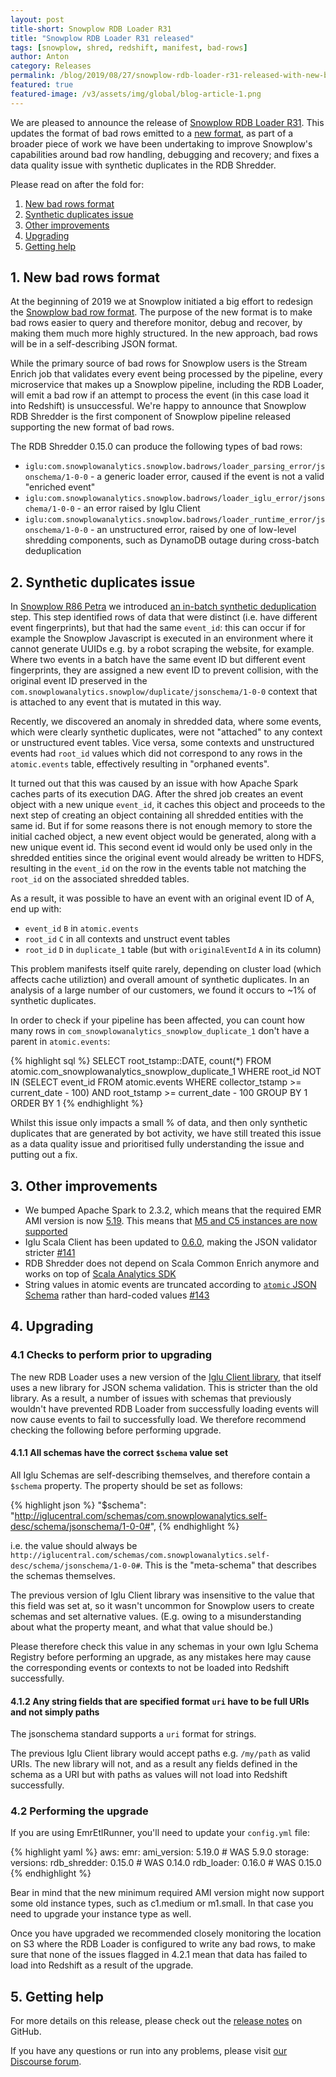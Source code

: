 ```yaml
---
layout: post
title-short: Snowplow RDB Loader R31
title: "Snowplow RDB Loader R31 released"
tags: [snowplow, shred, redshift, manifest, bad-rows]
author: Anton
category: Releases
permalink: /blog/2019/08/27/snowplow-rdb-loader-r31-released-with-new-bad-rows/
featured: true
featured-image: /v3/assets/img/global/blog-article-1.png
---
```


We are pleased to announce the release of [Snowplow RDB Loader R31][release]. This updates the format of bad rows emitted to a [new format][bad-rows-rfc], as part of a broader piece of work we have been undertaking to improve Snowplow's capabilities around bad row handling, debugging and recovery; and fixes a data quality issue with synthetic duplicates in the RDB Shredder.

Please read on after the fold for:

1. [New bad rows format](#new-bad-rows-format)
2. [Synthetic duplicates issue](#synthetic-duplicates-issue)
3. [Other improvements](#other)
4. [Upgrading](#upgrading)
5. [Getting help](#help)

<!--more-->

<h2 id="new-bad-rows-format">1. New bad rows format</h2>

At the beginning of 2019 we at Snowplow initiated a big effort to redesign the [Snowplow bad row format][bad-rows-rfc].
The purpose of the new  format is to make bad rows easier to query and therefore monitor, debug and recover, by making them much more highly structured. In the new approach, bad rows will be in a self-describing JSON format. 

While the primary source of bad rows for Snowplow users is the Stream Enrich job that validates every event being processed by the pipeline, every microservice that makes up a Snowplow pipeline, including the RDB Loader, will emit a bad row if an attempt to process the event (in this case load it into Redshift) is unsuccessful. We're happy to announce that Snowplow RDB Shredder is the first component of Snowplow pipeline released supporting the new format of bad rows.

The RDB Shredder 0.15.0 can produce the following types of bad rows:

* `iglu:com.snowplowanalytics.snowplow.badrows/loader_parsing_error/jsonschema/1-0-0` - a generic loader error, caused if the event is not a valid "enriched event"
* `iglu:com.snowplowanalytics.snowplow.badrows/loader_iglu_error/jsonschema/1-0-0` - an error raised by Iglu Client
* `iglu:com.snowplowanalytics.snowplow.badrows/loader_runtime_error/jsonschema/1-0-0` - an unstructured error, raised by one of low-level shredding components, such as DynamoDB outage during cross-batch deduplication

<h2 id="synthetic-duplicates-issue">2. Synthetic duplicates issue</h2>

In [Snowplow R86 Petra][snowplow-r86] we introduced [an in-batch synthetic deduplication][synthetic-deduplication] step. This step identified rows of data that were distinct (i.e. have different event fingerprints), but that had the same `event_id`: this can occur if for example the Snowplow Javascript is executed in an environment where it cannot generate UUIDs e.g. by a robot scraping the website, for example. Where two events in a batch have the same event ID but different event fingerprints, they are assigned a new event ID to prevent collision, with the original event ID preserved in the `com.snowplowanalytics.snowplow/duplicate/jsonschema/1-0-0` context that is attached to any event that is mutated in this way.

Recently, we discovered an anomaly in shredded data, where some events, which were clearly synthetic duplicates, were not "attached" to any context or unstructured event tables.
Vice versa, some contexts and unstructured events had `root_id` values which did not correspond to any rows in the `atomic.events` table, effectively resulting in "orphaned events".

It turned out that this was caused by an issue with how Apache Spark caches parts of its execution DAG.
After the shred job creates an event object with a new unique `event_id`, it caches this object and proceeds to the next step of creating an object containing all shredded entities with the same id.
But if for some reasons there is not enough memory to store the initial cached object,  a new event object would be generated, along with a new unique event id.
This second event id would only be used only in the shredded entities since the original event would already be written to HDFS, resulting in the `event_id` on the row in the events table not matching the `root_id` on the associated shredded tables.

As a result, it was possible to have an event with an original event ID of A, end up with:

* `event_id` `B` in `atomic.events`
* `root_id` `C` in all contexts and unstruct event tables
* `root_id` `D` in `duplicate_1` table (but with `originalEventId` `A` in its column)

This problem manifests itself quite rarely, depending on cluster load (which affects cache utiliztion) and overall amount of synthetic duplicates.
In an analysis of a large number of our customers, we found it occurs to ~1% of synthetic duplicates.

In order to check if your pipeline has been affected, you can count how many rows in `com_snowplowanalytics_snowplow_duplicate_1` don't have a parent in `atomic.events`:

{% highlight sql %}
SELECT root_tstamp::DATE, count(*) FROM atomic.com_snowplowanalytics_snowplow_duplicate_1
  WHERE root_id NOT IN (SELECT event_id FROM atomic.events WHERE collector_tstamp >= current_date - 100)
  AND root_tstamp >= current_date - 100
  GROUP BY 1 ORDER BY 1
{% endhighlight %}

Whilst this issue only impacts a small % of data, and then only synthetic duplicates that are generated by bot activity, we have still treated this issue as a data quality issue and prioritised fully understanding the issue and putting out a fix. 

<h2 id="other">3. Other improvements</h2>

* We bumped Apache Spark to 2.3.2, which means that the required EMR AMI version is now [5.19][ami-519]. This means that [M5 and C5 instances are now supported][emr-instances]
* Iglu Scala Client has been updated to [0.6.0][iglu-client-060], making the JSON validator stricter [#141][issue-141]
* RDB Shredder does not depend on Scala Common Enrich anymore and works on top of [Scala Analytics SDK][analytics-sdk]
* String values in atomic events are truncated according to [`atomic` JSON Schema][atomic] rather than hard-coded values [#143][issue-143]

<h2 id="upgrading">4. Upgrading</h2>

### 4.1 Checks to perform prior to upgrading

The new RDB Loader uses a new version of the [Iglu Client library][iglu-client-060], that itself uses a new library for JSON schema validation. This is stricter than the old library. As a result, a number of issues with schemas that previously wouldn't have prevented RDB Loader from successfully loading events will now cause events to fail to successfully load. We therefore recommend checking the following before performing upgrade.

#### 4.1.1 All schemas have the correct `$schema` value set

All Iglu Schemas are self-describing themselves, and therefore contain a `$schema` property. The property should be set as follows:

{% highlight json %}
"$schema": "http://iglucentral.com/schemas/com.snowplowanalytics.self-desc/schema/jsonschema/1-0-0#",
{% endhighlight %}

i.e. the value should always be `http://iglucentral.com/schemas/com.snowplowanalytics.self-desc/schema/jsonschema/1-0-0#`. This is the "meta-schema" that describes the schemas themselves.

The previous version of Iglu Client library was insensitive to the value that this field was set at, so it wasn't uncommon for Snowplow users to create schemas and set alternative values. (E.g. owing to a misunderstanding about what the property meant, and what that value should be.) 

Please therefore check this value in any schemas in your own Iglu Schema Registry before performing an upgrade, as any mistakes here may cause the corresponding events or contexts to not be loaded into Redshift successfully.

#### 4.1.2 Any string fields that are specified format `uri` have to be full URIs and not simply paths

The jsonschema standard supports a `uri` format for strings.

The previous Iglu Client library would accept paths e.g. `/my/path` as valid URIs. The new library will not, and as a result any fields defined in the schema as a URI but with paths as values will not load into Redshift successfully.

### 4.2 Performing the upgrade

If you are using EmrEtlRunner, you'll need to update your `config.yml` file:

{% highlight yaml %}
aws:
  emr:
    ami_version: 5.19.0   # WAS 5.9.0
storage:
  versions:
    rdb_shredder: 0.15.0  # WAS 0.14.0
    rdb_loader: 0.16.0    # WAS 0.15.0
{% endhighlight %}

Bear in mind that the new minimum required AMI version might now support some old instance types, such as c1.medium or m1.small.
In that case you need to upgrade your instance type as well.

Once you have upgraded we recommended closely monitoring the location on S3 where the RDB Loader is configured to write any bad rows, to make sure that none of the issues flagged in 4.2.1 mean that data has failed to load into Redshift as a result of the upgrade.

<h2 id="help">5. Getting help</h2>

For more details on this release, please check out the [release notes][release] on GitHub.

If you have any questions or run into any problems, please visit [our Discourse forum][discourse].

[bad-rows-rfc]: https://discourse.snowplowanalytics.com/t/a-new-bad-row-format/2558

[synthetic-deduplication]: https://github.com/snowplow/snowplow/wiki/Relational-Database-Shredder#42-in-batch-synthetic-de-duplication
[iglu-client-060]: https://snowplowanalytics.com/blog/2019/08/09/iglu-scala-client-0.6.0-released/
[snowplow-r86]: https://snowplowanalytics.com/blog/2016/12/20/snowplow-r86-petra-released/

[emr-instances]: https://aws.amazon.com/about-aws/whats-new/2018/05/amazon-emr-now-supports-m5-and-c5-instances/
[ami-519]: https://docs.amazonaws.cn/en_us/emr/latest/ReleaseGuide/emr-whatsnew-history.html#emr-5190-whatsnew
[issue-141]: https://github.com/snowplow/snowplow-rdb-loader/issues/141
[issue-143]: https://github.com/snowplow/snowplow-rdb-loader/issues/143

[analytics-sdk]: https://github.com/snowplow/snowplow-scala-analytics-sdk
[atomic]: https://github.com/snowplow/iglu-central/blob/master/schemas/com.snowplowanalytics.snowplow/atomic/jsonschema/1-0-0

[discourse]: http://discourse.snowplowanalytics.com/
[release]: https://github.com/snowplow/snowplow-rdb-loader/releases/r31
